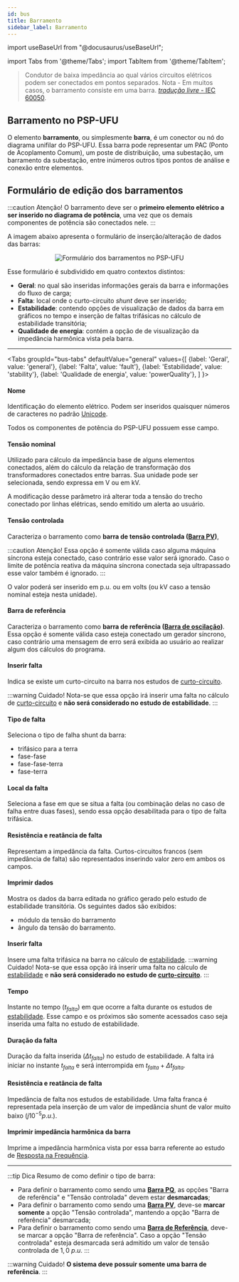 ```yaml
---
id: bus
title: Barramento
sidebar_label: Barramento
---
```

import useBaseUrl from "@docusaurus/useBaseUrl";

<link rel="stylesheet" href={useBaseUrl("katex/katex.min.css")} />

import Tabs from '@theme/Tabs';
import TabItem from '@theme/TabItem';

>Condutor de baixa impedância ao qual vários circuitos elétricos podem ser conectados em pontos separados.
Nota - Em muitos casos, o barramento consiste em uma barra. [*tradução livre* - IEC 60050](
http://www.electropedia.org/iev/iev.nsf/display?openform&ievref=151-12-30).

## Barramento no PSP-UFU
O elemento **barramento**, ou simplesmente **barra**, é um conector ou nó do diagrama unifilar do PSP-UFU. Essa barra pode representar um PAC (Ponto de Acoplamento Comum), um poste de distribuição, uma subestação, um barramento da subestação, entre inúmeros outros tipos pontos de análise e conexão entre elementos.

## Formulário de edição dos barramentos
:::caution Atenção!
O barramento deve ser o **primeiro elemento elétrico a ser inserido no diagrama de potência**, uma vez que os demais componentes de potência são conectados nele.
:::

A imagem abaixo apresenta o formulário de inserção/alteração de dados das barras:

<div><center><img src={useBaseUrl("images/busForm.png")} alt="Formulário dos barramentos no PSP-UFU" title="Formulário dos barramentos no PSP-UFU" /></center></div>

Esse formulário é subdividido em quatro contextos distintos:
- **Geral**: no qual são inseridas informações gerais da barra e informações do fluxo de carga;
- **Falta**: local onde o curto-circuito *shunt* deve ser inserido;
- **Estabilidade**: contendo opções de visualização de dados da barra em gráficos no tempo e inserção de faltas trifásicas no cálculo de estabilidade transitória;
- **Qualidade de energia**: contém a opção de de visualização da impedância harmônica vista pela barra.

---
<Tabs
  groupId="bus-tabs"
  defaultValue="general"
  values={[
    {label: 'Geral', value: 'general'},
    {label: 'Falta', value: 'fault'},
    {label: 'Estabilidade', value: 'stability'},
    {label: 'Qualidade de energia', value: 'powerQuality'},
  ]
}>
<TabItem value="general">

#### Nome
Identificação do elemento elétrico. Podem ser inseridos quaisquer números de caracteres no padrão [Unicode](https://pt.wikipedia.org/wiki/Unicode).

Todos os componentes de potência do PSP-UFU possuem esse campo.

#### Tensão nominal
Utilizado para cálculo da impedância base de alguns elementos conectados, além do cálculo da relação de transformação dos transformadores conectados entre barras. Sua unidade pode ser selecionada, sendo expressa em V ou em kV.

A modificação desse parâmetro irá alterar toda a tensão do trecho conectado por linhas elétricas, sendo emitido um alerta ao usuário.

#### Tensão controlada
Caracteriza o barramento como **barra de tensão controlada ([Barra PV](powerFlow))**,

:::caution Atenção!
Essa opção é somente válida caso alguma máquina síncrona esteja conectado, caso contrário esse valor será ignorado. Caso o limite de potência reativa da máquina síncrona conectada seja ultrapassado esse valor também é ignorado.
:::

O valor poderá ser inserido em p.u. ou em volts (ou kV caso a tensão nominal esteja nesta unidade).

#### Barra de referência
Caracteriza o barramento como **barra de referência ([Barra de oscilação](powerFlow))**. Essa opção é somente válida caso esteja conectado um gerador síncrono, caso contrário uma mensagem de erro será exibida ao usuário ao realizar algum dos cálculos do programa.

</TabItem>
<TabItem value="fault">

#### Inserir falta

Indica se existe um curto-circuito na barra nos estudos de [curto-circuito](fault).

:::warning Cuidado!
Nota-se que essa opção irá inserir uma falta no cálculo de [curto-circuito](fault) e **não será considerado no estudo de estabilidade**.
:::

#### Tipo de falta
Seleciona o tipo de falha shunt da barra:
- trifásico para a terra
- fase-fase
- fase-fase-terra
- fase-terra

#### Local da falta
Seleciona a fase em que se situa a falta (ou combinação delas no caso de falha entre duas fases), sendo essa opção desabilitada para o tipo de falta trifásica.

#### Resistência e reatância de falta
Representam a impedância da falta. Curtos-circuitos francos (sem impedância de falta) são representados inserindo valor zero em ambos os campos.

</TabItem>
<TabItem value="stability">

#### Imprimir dados
Mostra os dados da barra editada no gráfico gerado pelo estudo de estabilidade transitória. Os seguintes dados são exibidos:
- módulo da tensão do barramento
- ângulo da tensão do barramento.

#### Inserir falta
Insere uma falta trifásica na barra no cálculo de [estabilidade](stability).
:::warning Cuidado!
Nota-se que essa opção irá inserir uma falta no cálculo de [estabilidade](stability) e **não será considerado no estudo de [curto-circuito](fault)**.
:::

#### Tempo
Instante no tempo ($t_{falta}$) em que ocorre a falta durante os estudos de [estabilidade](stability). Esse campo e os próximos são somente acessados caso seja inserida uma falta no estudo de estabilidade.

#### Duração da falta
Duração da falta inserida ($\Delta t_{falta}$) no estudo de estabilidade. A falta irá iniciar no instante $t_{falta}$ e será interrompida em $t_{falta}+\Delta t_{falta}$.

#### Resistência e reatância de falta
Impedância de falta nos estudos de estabilidade. Uma falta franca é representada pela inserção de um valor de impedância shunt de valor muito baixo ($j10^{-5}  p.u.$).

</TabItem>
<TabItem value="powerQuality">

#### Imprimir impedância harmônica da barra
Imprime a impedância harmônica vista por essa barra referente ao estudo de [Resposta na Frequência](harmonics).

</TabItem>
</Tabs>

---

:::tip Dica
Resumo de como definir o tipo de barra:
- Para definir o barramento como sendo uma **[Barra PQ](powerFlow)**, as opções "Barra de referência" e "Tensão controlada" devem estar **desmarcadas**; 
- Para definir o barramento como sendo uma **[Barra PV](powerFlow)**, deve-se **marcar somente** a opção "Tensão controlada", mantendo a opção "Barra de referência" desmarcada;
- Para definir o barramento como sendo uma **[Barra de Referência](powerFlow)**, deve-se marcar a opção "Barra de referência". Caso a opção "Tensão controlada" esteja desmarcada será admitido um valor de tensão controlada de $1{,}0~p.u.$
:::

:::warning Cuidado!
**O sistema deve possuir somente uma barra de referência**.
:::